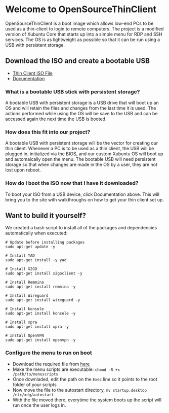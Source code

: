 # Welcome to OpenSourceThinClient

OpenSourceThinClient is a boot image which allows low-end PCs to be used as a thin-client to login to remote computers. The project is a modified version of Xubuntu Core that starts up into a simple menu for RDP and SSH services. The OS is as lightweight as possible so that it can be run using a USB with persistent storage. 

## Download the ISO and create a bootable USB
* [Thin Client ISO File](https://github.com/WyattRuttle/OpenSourceThinClient/releases) 
* [Documentation](https://brian-anderson01.gitbook.io/open-source-thin-client/)
### What is a bootable USB stick with persistent storage?
A bootable USB with persistent storage is a USB drive that will boot up an OS and will retain the files and changes from the last time it is used. The actions performed while using the OS will be save to the USB and can be accessed again the next time the USB is booted.
### How does this fit into our project?
A bootable USB with persistent storage will be the vector for creating our thin client. Whenever a PC is to be used as a thin client, the USB will be plugged in, initialized via the BIOS, and our custom Xubuntu OS will boot up and automaically open the menu. The bootable USB will need persistent storage so that when changes are made in the OS by a user, they are not lost upon reboot. 

### How do I boot the ISO now that I have it downloaded?
To boot your ISO from a USB device, click Documentation above. This will bring you to the site with walkthroughs on how to get your thin client set up.

## Want to build it yourself?
We created a bash script to install all of the packages and dependencies automatically when executed:
```
# Update before installing packages
sudo apt-get update -y

# Install YAD
sudo apt-get install -y yad

# Install X2GO
sudo apt-get install x2goclient -y

# Install Remmina
sudo apt-get install remmina -y

# Install Wireguard
sudo apt-get install wireguard -y

# Install konsole
sudo apt-get install konsole -y

# Install xpra
sudo apt-get install xpra -y

# Install OpenVPN
sudo apt-get install openvpn -y
```
### Configure the menu to run on boot
* Download the required file from [here](https://github.com/WyattRuttle/OpenSourceThinClient/blob/release/startup.desktop)
* Make the menu scripts are executable: `chmod -R +x /path/to/menuscripts`
* Once downladed, edit the path on the `Exec` line so it points to the root folder of your scripts
* Now move the file to the autostart directory, `mv startup.desktop /etc/xdg/autostart`
* With the file moved there, everytime the system boots up the script will run once the user logs in.
